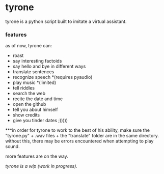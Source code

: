 # tyrone
tyrone is a python script built to imitate a virtual assistant.

### features
as of now, tyrone can:
* roast
* say interesting factoids
* say hello and bye in different ways
* translate sentences 
* recognize speech *(requires pyaudio)
* play music *(limited)
* tell riddles
* search the web
* recite the date and time
* open the github
* tell you about himself
* show credits
* give you tinder dates ;)))))

***in order for tyrone to work to the best of his ability, make sure the "tyrone.py" + .wav files + the "translate" folder are in the same directory. without this, there may be errors encountered when attempting to play sound.

more features are on the way.

*tyrone is a wip (work in progress).*
